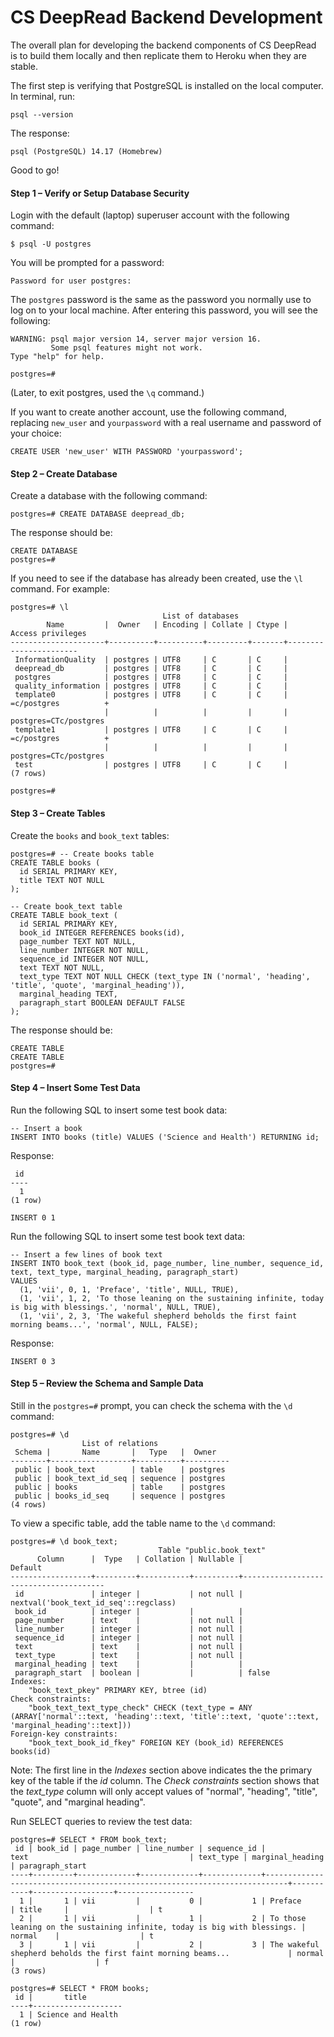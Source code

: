 # CS DeepRead Backend Development

The overall plan for developing the backend components of CS DeepRead is to build them locally and then replicate them to Heroku when they are stable.

The first step is verifying that PostgreSQL is installed on the local computer. In terminal, run:

```
psql --version
```

The response:

```
psql (PostgreSQL) 14.17 (Homebrew)
```

Good to go!



#### Step 1 – Verify or Setup Database Security

Login with the default (laptop) superuser account with the following command:

```
$ psql -U postgres
```

You will be prompted for a password:

```
Password for user postgres: 
```

The `postgres` password is the same as the password you normally use to log on to your local machine. After entering this password, you will see the following:

```
WARNING: psql major version 14, server major version 16.
         Some psql features might not work.
Type "help" for help.

postgres=#
```

(Later, to exit postgres, used the `\q` command.)

If you want to create another account, use the following command, replacing `new_user` and  `yourpassword` with a real username and password of your choice:

```
CREATE USER 'new_user' WITH PASSWORD 'yourpassword';
```



#### Step 2 – Create Database

Create a database with the following command:

```
postgres=# CREATE DATABASE deepread_db;
```

The response should be:

```
CREATE DATABASE
postgres=#
```

If you need to see if the database has already been created, use the `\l` command. For example:

```
postgres=# \l
                                  List of databases
        Name         |  Owner   | Encoding | Collate | Ctype |   Access privileges   
---------------------+----------+----------+---------+-------+-----------------------
 InformationQuality  | postgres | UTF8     | C       | C     | 
 deepread_db         | postgres | UTF8     | C       | C     | 
 postgres            | postgres | UTF8     | C       | C     | 
 quality_information | postgres | UTF8     | C       | C     | 
 template0           | postgres | UTF8     | C       | C     | =c/postgres          +
                     |          |          |         |       | postgres=CTc/postgres
 template1           | postgres | UTF8     | C       | C     | =c/postgres          +
                     |          |          |         |       | postgres=CTc/postgres
 test                | postgres | UTF8     | C       | C     | 
(7 rows)

postgres=#
```



#### Step 3 – Create Tables

Create the `books` and  `book_text` tables:

```
postgres=# -- Create books table
CREATE TABLE books (
  id SERIAL PRIMARY KEY,
  title TEXT NOT NULL
);

-- Create book_text table
CREATE TABLE book_text (
  id SERIAL PRIMARY KEY,
  book_id INTEGER REFERENCES books(id),
  page_number TEXT NOT NULL,
  line_number INTEGER NOT NULL,
  sequence_id INTEGER NOT NULL,
  text TEXT NOT NULL,
  text_type TEXT NOT NULL CHECK (text_type IN ('normal', 'heading', 'title', 'quote', 'marginal_heading')),
  marginal_heading TEXT,
  paragraph_start BOOLEAN DEFAULT FALSE
);
```

The response should be:

```
CREATE TABLE
CREATE TABLE
postgres=#
```



#### Step 4 – Insert Some Test Data

Run the following SQL to insert some test book data:

```
-- Insert a book
INSERT INTO books (title) VALUES ('Science and Health') RETURNING id;
```

Response:

```
 id 
----
  1
(1 row)

INSERT 0 1
```

Run the following SQL to insert some test book text data:

```
-- Insert a few lines of book text
INSERT INTO book_text (book_id, page_number, line_number, sequence_id, text, text_type, marginal_heading, paragraph_start)
VALUES
  (1, 'vii', 0, 1, 'Preface', 'title', NULL, TRUE),
  (1, 'vii', 1, 2, 'To those leaning on the sustaining infinite, today is big with blessings.', 'normal', NULL, TRUE),
  (1, 'vii', 2, 3, 'The wakeful shepherd beholds the first faint morning beams...', 'normal', NULL, FALSE);
```

Response:

```
INSERT 0 3
```



#### Step 5 – Review the Schema and Sample Data

Still in the `postgres=#` prompt, you can check the schema with the `\d` command:

```
postgres=# \d
                List of relations
 Schema |       Name       |   Type   |  Owner   
--------+------------------+----------+----------
 public | book_text        | table    | postgres
 public | book_text_id_seq | sequence | postgres
 public | books            | table    | postgres
 public | books_id_seq     | sequence | postgres
(4 rows)
```

To view a specific table, add the table name to the `\d` command:

```
postgres=# \d book_text;
                                 Table "public.book_text"
      Column      |  Type   | Collation | Nullable |                Default                
------------------+---------+-----------+----------+---------------------------------------
 id               | integer |           | not null | nextval('book_text_id_seq'::regclass)
 book_id          | integer |           |          | 
 page_number      | text    |           | not null | 
 line_number      | integer |           | not null | 
 sequence_id      | integer |           | not null | 
 text             | text    |           | not null | 
 text_type        | text    |           | not null | 
 marginal_heading | text    |           |          | 
 paragraph_start  | boolean |           |          | false
Indexes:
    "book_text_pkey" PRIMARY KEY, btree (id)
Check constraints:
    "book_text_text_type_check" CHECK (text_type = ANY (ARRAY['normal'::text, 'heading'::text, 'title'::text, 'quote'::text, 'marginal_heading'::text]))
Foreign-key constraints:
    "book_text_book_id_fkey" FOREIGN KEY (book_id) REFERENCES books(id)
```

Note: The first line in the *Indexes* section above indicates the the primary key of the table if the *id* column. The *Check constraints* section shows that the *text_type* column will only accept values of "normal", "heading", "title", "quote", and "marginal heading".

Run SELECT queries to review the test data:

```
postgres=# SELECT * FROM book_text;
 id | book_id | page_number | line_number | sequence_id |                                   text                                    | text_type | marginal_heading | paragraph_start 
----+---------+-------------+-------------+-------------+---------------------------------------------------------------------------+-----------+------------------+-----------------
  1 |       1 | vii         |           0 |           1 | Preface                                                                   | title     |                  | t
  2 |       1 | vii         |           1 |           2 | To those leaning on the sustaining infinite, today is big with blessings. | normal    |                  | t
  3 |       1 | vii         |           2 |           3 | The wakeful shepherd beholds the first faint morning beams...             | normal    |                  | f
(3 rows)

postgres=# SELECT * FROM books;
 id |       title        
----+--------------------
  1 | Science and Health
(1 row)
```

